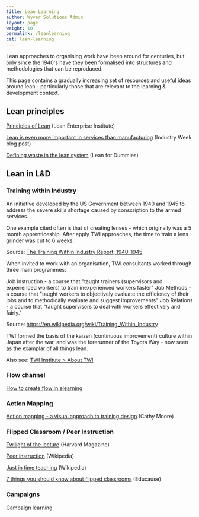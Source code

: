 ```yaml
---
title: Lean Learning
author: Wyver Solutions Admin
layout: page
weight: 10
permalink: /leanlearning
cat: lean-learning
---
```


Lean approaches to organising work have been around for centuries, but only since the 1940's have they been formalised into structures and methodologies that can be reproduced.

This page contains a gradually increasing set of resources and useful ideas around lean - particularly those that are relevant to the learning &amp; development context.

## Lean principles

<a href="http://www.lean.org/WhatsLean/Principles.cfm" target="_blank">Principles of Lean</a> (Lean Enterprise Institute)

<a href="http://www.industryweek.com/blog/lean-even-more-important-services-manufacturing"  target="_blank">Lean is even more important in services than manufacturing</a> (Industry Week blog post)

<a href="http://www.dummies.com/how-to/content/defining-waste-in-the-lean-system.html" target="_blank">Defining waste in the lean system</a> (Lean for Dummies)

## Lean in L&amp;D

### Training within Industry

An initiative developed by the US Government between 1940 and 1945 to address the severe skills shortage caused by conscription to the armed services.

One example cited often is that of creating lenses - which originally was a 5 month apprenticeship. After apply TWI approaches, the time to train a lens grinder was cut to 6 weeks.

Source: <a href="http://adh.sagepub.com/content/3/2/127.extract" target="_blank">The Training Within Industry Report, 1940-1945</a>

When invited to work with an organisation, TWI consultants worked through three main programmes:

Job Instruction - a course that "taught trainers (supervisors and experienced workers) to train inexperienced workers faster"
Job Methods - a course that "taught workers to objectively evaluate the efficiency of their jobs and to methodically evaluate and suggest improvements"
Job Relations - a course that "taught supervisors to deal with workers effectively and fairly."

Source: <a href="https://en.wikipedia.org/wiki/Training_Within_Industry" target="_blank">https://en.wikipedia.org/wiki/Training_Within_Industry</a>

TWI formed the basis of the kaizen (continuous improvement) culture within Japan after the war, and was the forerunner of the Toyota Way - now seen as the examplar of all things lean.

Also see: <a href="http://twi-institute.com/training-within-industry/about-twi/" target="_blank">TWI Institute > About TWI</a>

### Flow channel

<a href="https://elearningindustry.com/flow-in-elearning-create-flow-elearning-course" target="_blank">How to create flow in elearning</a>

### Action Mapping

<a href="http://blog.cathy-moore.com/action-mapping-a-visual-approach-to-training-design/" target="_blank">Action mapping - a visual approach to training design</a> (Cathy Moore)

### Flipped Classroom / Peer Instruction

<a href="http://harvardmagazine.com/2012/03/twilight-of-the-lecture" target="_blank">Twilight of the lecture</a> (Harvard Magazine)

<a href="https://en.wikipedia.org/wiki/Peer_instruction" target="_blank">Peer instruction</a> (Wikipedia)

<a href="https://en.wikipedia.org/wiki/Just_in_Time_Teaching" target="_blank">Just in time teaching</a> (Wikipedia)

<a href="https://net.educause.edu/ir/library/pdf/eli7081.pdf" target="_blank">7 things you should know about flipped classrooms</a> (Educause)

### Campaigns

<a href="http://campaignlearning.com/" target="_blank">Campaign learning</a>



